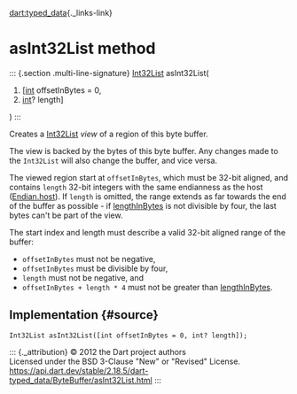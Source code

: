 [dart:typed\_data](../../dart-typed_data/dart-typed_data-library){._links-link}

asInt32List method
==================

::: {.section .multi-line-signature}
[Int32List](../int32list-class) asInt32List(

1.  \[[int](../../dart-core/int-class) offsetInBytes = 0,
2.  [int](../../dart-core/int-class)? length\]

)
:::

Creates a [Int32List](../int32list-class) *view* of a region of this
byte buffer.

The view is backed by the bytes of this byte buffer. Any changes made to
the `Int32List` will also change the buffer, and vice versa.

The viewed region start at `offsetInBytes`, which must be 32-bit
aligned, and contains `length` 32-bit integers with the same endianness
as the host ([Endian.host](../endian/host)). If `length` is omitted, the
range extends as far towards the end of the buffer as possible - if
[lengthInBytes](lengthinbytes) is not divisible by four, the last bytes
can\'t be part of the view.

The start index and length must describe a valid 32-bit aligned range of
the buffer:

-   `offsetInBytes` must not be negative,
-   `offsetInBytes` must be divisible by four,
-   `length` must not be negative, and
-   `offsetInBytes + length * 4` must not be greater than
    [lengthInBytes](lengthinbytes).

Implementation {#source}
--------------

``` {.language-dart data-language="dart"}
Int32List asInt32List([int offsetInBytes = 0, int? length]);
```

::: {._attribution}
© 2012 the Dart project authors\
Licensed under the BSD 3-Clause \"New\" or \"Revised\" License.\
<https://api.dart.dev/stable/2.18.5/dart-typed_data/ByteBuffer/asInt32List.html>
:::

